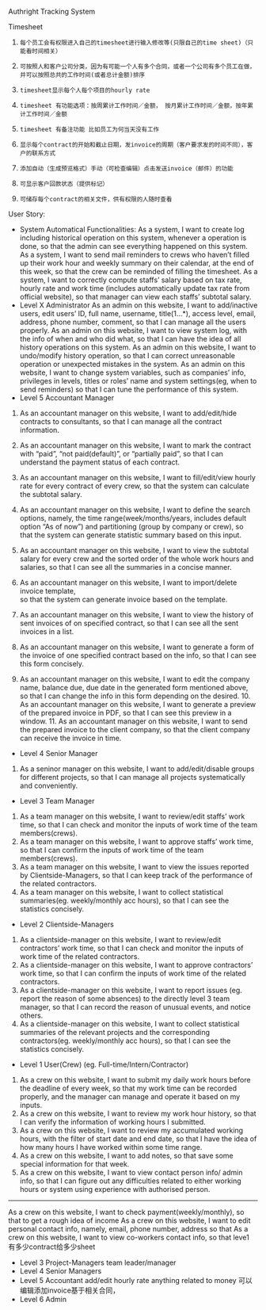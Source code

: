 Authright Tracking System
 
 Timesheet
1.     每个员工会有权限进入自己的timesheet进行输入修改等(只限自己的time sheet)（只能看时间相关）
2.     可按照人和客户公司分类，因为有可能一个人有多个合同，或者一个公司有多个员工在做，并可以按照总共的工作时间(或者总计金额)排序
3.     timesheet显示每个人每个项目的hourly rate
4.     timesheet 有功能选项：按周累计工作时间／金额， 按月累计工作时间／金额，按年累计工作时间／金额
5.     timesheet 有备注功能 比如员工为何当天没有工作
6.     显示每个contract的开始和截止日期，发invoice的周期（客户要求发的时间不同），客户的联系方式
7.     添加自动（生成预览格式）手动（可检查编辑）点击发送invoice（邮件）的功能
8.     可显示客户回款状态（提供标记）
9.     可储存每个contract的相关文件，供有权限的人随时查看
User Story:
- System Automatical Functionalities:
As a system, 
I want to create log including historical operation on this system, whenever a operation is done, 
so that the admin can see everything happened on this system.
As a system, 
I want to send mail reminders to crews who haven’t filled up their work hour and weekly summary on their calendar, at the end of this week,
so that the crew can be reminded of filling the timesheet.
As a system, 
I want to correctly compute staffs’ salary based on tax rate, hourly rate and work time (includes automatically update tax rate from official website),
so that manager can view each staffs’ subtotal salary.
- Level X Administrator
As an admin on this website, 
I want to add/inactive users, edit users’ ID, full name, username, title(1…*), access level, email, address, phone number, comment,
so that I can manage all the users properly.
As an admin on this website, 
I want to view system log, with the info of when and who did what, 
so that I can have the idea of all history operations on this system.
As an admin on this website, 
I want to undo/modify history operation,
so that I can correct unreasonable operation or unexpected mistakes in the system.
As an admin on this website, 
I want to change system variables, such as companies’ info, privileges in levels, titles or roles’ name and system settings(eg, when to send reminders)
so that I can tune the performance of this system.
- Level 5 Accountant Manager
1. As an accountant manager on this website,
I want to add/edit/hide contracts to consultants,
so that I can manage all the contract information.
2. As an accountant manager on this website,
I want to mark the contract with “paid”, “not paid(default)”, or  “partially paid”,
so that I can understand the payment status of each contract.
3. As an accountant manager on this website,
I want to fill/edit/view hourly rate for every contract of every crew,
so that the system can calculate the subtotal salary.
4. As an accountant manager on this website,
I want to define the search options, namely, the time range(week/months/years, includes default option “As of now”) and partitioning (group by company or crew),
so that the system can generate statistic summary based on this input.
	
5. As an accountant manager on this website,
I want to view the subtotal salary for every crew and the sorted order of the whole work hours and salaries,
so that I can see all the summaries in a concise manner.
6. As an accountant manager on this website,
I want to import/delete invoice template,	
so that the system can generate invoice based on the template.
	
7. As an accountant manager on this website,
I want to view the history of sent invoices of on specified contract,
so that I can see all the sent invoices in a list.
8. As an accountant manager on this website,
I want to generate a form of the invoice of one specified contract based on the info,
so that I can see this form concisely.
9. As an accountant manager on this website,
I want to edit the company name, balance due, due date in the generated form mentioned above, 
so that I can change the info in this form depending on the desired. 
	10. As an accountant manager on this website,
I want to generate a preview of the prepared invoice in PDF,
so that I can see this preview in a window.
	11. As an accountant manager on this website,
I want to send the prepared invoice to the client company,
so that the client company can receive the invoice in time.
	
- Level 4 Senior Manager
1. As a seninor manager on this website,
I want to add/edit/disable groups for different projects,
so that I can manage all projects systematically and conveniently.
- Level 3 Team Manager
1. As a team manager on this website,
I want to review/edit staffs’ work time,
so that I can check and monitor the inputs of work time of the team members(crews).
2. As a team manager on this website,
I want to approve staffs’ work time,
so that I can confirm the inputs of work time of the team members(crews).
3. As a team manager on this website,
I want to 
view the issues reported by Clientside-Managers,
so that I can keep track of the performance of the related contractors.
4. As a team manager on this website,
I want to collect statistical summaries(eg. weekly/monthly acc hours),
so that I can see the statistics concisely.
- Level 2 Clientside-Managers 
1. As a clientside-manager on this website,
I want to review/edit contractors’ work time,
so that I can check and monitor the inputs of work time of the related contractors.
2. As a clientside-manager on this website,
I want to approve contractors’ work time,
so that I can confirm the inputs of work time of the related contractors.
3. As a clientside-manager on this website,
I want to report issues (eg. report the reason of some absences) to the directly level 3 team manager,
so that I can record the reason of unusual events, and notice others.
4. As a clientside-manager on this website,
I want to collect statistical summaries of the relevant projects and the corresponding contractors(eg. weekly/monthly acc hours),
so that I can see the statistics concisely.
- Level 1 User(Crew) (eg. Full-time/Intern/Contractor)
1. As a crew on this website, 
I want to submit my daily work hours before the deadline of every week,
so that my work time can be recorded properly, and the manager can manage and operate it based on my inputs.
2. As a crew on this website, 
I want to review my work hour history,
so that I can verify the information of working hours I submitted.
3. As a crew on this website, 
I want to review my	accumulated working hours, with the filter of start date and end date, 
so that I have the idea of how many hours I have worked within some time range.
4. As a crew on this website, 
I want to add notes,
so that save some special information for that week.
5. As a crew on this website, 
I want to view contact person info/ admin info,
so that I can figure out any difficulties related to either working hours or system using experience with authorised person.
**************************************************
As a crew on this website, 
I want to check payment(weekly/monthly),
so that to get a rough idea of income
As a crew on this website, 
I want to edit personal contact info, namely, email, phone number, address
so that 
As a crew on this website, 
I want to view co-workers contact info,
so that 
leve1 有多少contract给多少sheet
- Level 3 Project-Managers 
team leader/manager 
- Level 4 Senior Managers 
- Level 5 Accountant
add/edit hourly rate
anything related to money
可以编辑添加invoice基于相关合同，
- Level 6 Admin 



